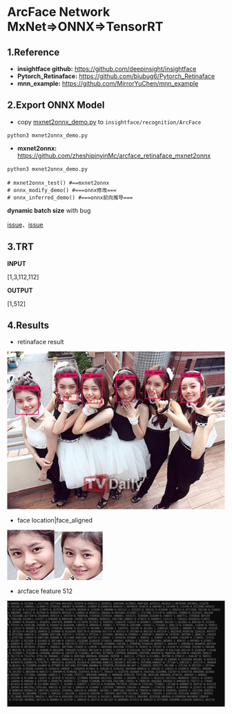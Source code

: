 # ArcFace Network MxNet=>ONNX=>TensorRT

## 1.Reference
- **insightface github:** https://github.com/deepinsight/insightface
- **Pytorch_Retinaface:** https://github.com/biubug6/Pytorch_Retinaface
- **mnn_example:** https://github.com/MirrorYuChen/mnn_example

## 2.Export ONNX Model

- copy [mxnet2onnx_demo.py](./mxnet/mxnet2onnx_demo.py) to `insightface/recognition/ArcFace` 

```
python3 mxnet2onnx_demo.py
```

- **mxnet2onnx:** https://github.com/zheshipinyinMc/arcface_retinaface_mxnet2onnx

```
python3 mxnet2onnx_demo.py

# mxnet2onnx_test() #==mxnet2onnx
# onnx_modify_demo() #===onnx修改===
# onnx_inferred_demo() #===onnx前向推导===
```
**dynamic batch size** with bug

[issue](https://github.com/SthPhoenix/InsightFace-REST/issues/9)、[issue](https://github.com/onnx/onnx-tensorrt/pull/569)

## 3.TRT

**INPUT**

[1,3,112,112]

**OUTPUT**

[1,512]

## 4.Results

- retinaface result

![](./prediction.jpg)

- face location|face_aligned

![](./0.img_face.jpg)![](./0.face_aligned.jpg)

- arcface feature 512

![](./arcfeature.jpg)